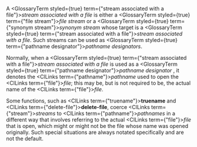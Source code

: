  



A <GlossaryTerm styled={true} term={"stream associated with a file"}><i>stream associated with a file</i></GlossaryTerm> is either a <GlossaryTerm styled={true} term={"file stream"}><i>file stream</i></GlossaryTerm> or a <GlossaryTerm styled={true} term={"synonym stream"}><i>synonym stream</i></GlossaryTerm> whose target is a <GlossaryTerm styled={true} term={"stream associated with a file"}><i>stream associated with a file</i></GlossaryTerm>. Such streams can be used as <GlossaryTerm styled={true} term={"pathname designator"}><i>pathname designators</i></GlossaryTerm>. 



Normally, when a <GlossaryTerm styled={true} term={"stream associated with a file"}><i>stream associated with a file</i></GlossaryTerm> is used as a <GlossaryTerm styled={true} term={"pathname designator"}><i>pathname designator</i></GlossaryTerm> , it denotes the <ClLinks  term={"pathname"}><i>pathname</i></ClLinks> used to open the <ClLinks  term={"file"}><i>file</i></ClLinks>; this may be, but is not required to be, the actual name of the <ClLinks  term={"file"}><i>file</i></ClLinks>. 



Some functions, such as <ClLinks  term={"truename"}><b>truename</b></ClLinks> and <ClLinks  term={"delete-file"}><b>delete-file</b></ClLinks>, coerce <ClLinks  term={"stream"}><i>streams</i></ClLinks> to <ClLinks  term={"pathname"}><i>pathnames</i></ClLinks> in a different way that involves referring to the actual <ClLinks  term={"file"}><i>file</i></ClLinks> that is open, which might or might not be the file whose name was opened originally. Such special situations are always notated specifically and are not the default. 



